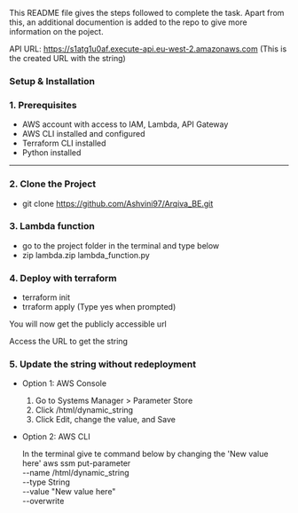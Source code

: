 This README file gives the steps followed to complete the task. Apart from this, an additional documention is added to the repo to give more information on the poject.

API URL: https://s1atg1u0af.execute-api.eu-west-2.amazonaws.com (This is the created URL with the string)

### Setup & Installation

### 1. Prerequisites

- AWS account with access to IAM, Lambda, API Gateway
- AWS CLI installed and configured 
- Terraform CLI installed 
- Python installed

---

### 2. Clone the Project

- git clone https://github.com/Ashvini97/Arqiva_BE.git

### 3. Lambda function

- go to the project folder in the terminal and type below
- zip lambda.zip lambda_function.py

### 4. Deploy with terraform

- terraform init
- trraform apply (Type yes when prompted)

You will now get the publicly accessible url

Access the URL to get the string

### 5. Update the string without redeployment

- Option 1: AWS Console
  1. Go to Systems Manager > Parameter Store
  2. Click /html/dynamic_string
  3. Click Edit, change the value, and Save

- Option 2: AWS CLI

  In the terminal give te command below by changing the 'New value here'
  aws ssm put-parameter \
  --name /html/dynamic_string \
  --type String \
  --value "New value here" \
  --overwrite
